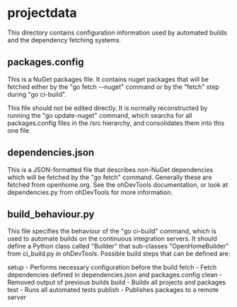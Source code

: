# projectdata

This directory contains configuration information used by automated builds
and the dependency fetching systems.

## packages.config

This is a NuGet packages file. It contains nuget packages that will be fetched
either by the "go fetch --nuget" command or by the "fetch" step during
"go ci-build".

This file should not be edited directly. It is normally reconstructed by running
the "go update-nuget" command, which searchs for all packages.config files in the
/src hierarchy, and consolidates them into this one file.

## dependencies.json

This is a JSON-formatted file that describes non-NuGet dependencies which will
be fetched by the "go fetch" command. Generally these are fetched from
openhome.org. See the ohDevTools documentation, or look at dependencies.py from
ohDevTools for more information.

## build_behaviour.py

This file specifies the behaviour of the "go ci-build" command, which is used to
automate builds on the continuous integration servers. It should define a Python
class called "Builder" that sub-classes "OpenHomeBuilder" from ci_build.py in
ohDevTools. Possible build steps that can be defined are:

setup   - Performs necessary configuration before the build
fetch   - Fetch dependencies defined in dependencies.json and packages.config
clean   - Removed output of previous builds
build   - Builds all projects and packages
test    - Runs all automated tests
publish - Publishes packages to a remote server
